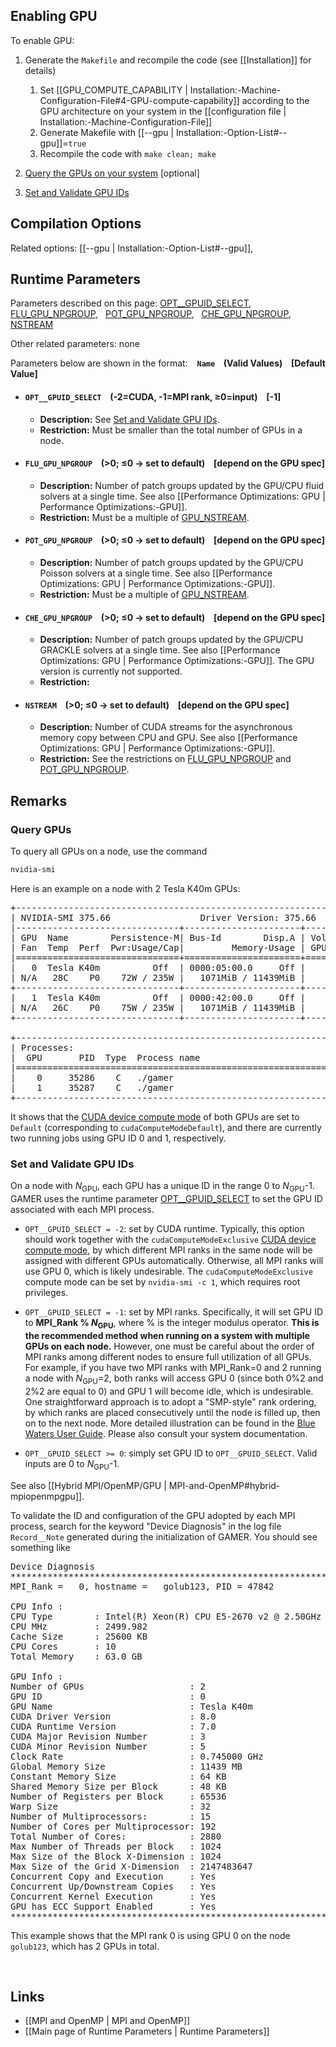 ## Enabling GPU

To enable GPU:
1. Generate the `Makefile` and recompile the code (see [[Installation]] for details)
    1. Set
[[GPU_COMPUTE_CAPABILITY | Installation:-Machine-Configuration-File#4-GPU-compute-capability]]
according to the GPU architecture on your system in the [[configuration file | Installation:-Machine-Configuration-File]]
    2. Generate Makefile with
[[--gpu | Installation:-Option-List#--gpu]]=`true`
    3. Recompile the code with `make clean; make`

2. [Query the GPUs on your system](#query-gpus) [optional]

3. [Set and Validate GPU IDs](#set-and-validate-gpu-ids)


## Compilation Options

Related options:
[[--gpu | Installation:-Option-List#--gpu]], &nbsp;


## Runtime Parameters

Parameters described on this page:
[OPT__GPUID_SELECT](#OPT__GPUID_SELECT), &nbsp;
[FLU_GPU_NPGROUP](#FLU_GPU_NPGROUP), &nbsp;
[POT_GPU_NPGROUP](#POT_GPU_NPGROUP), &nbsp;
[CHE_GPU_NPGROUP](#CHE_GPU_NPGROUP), &nbsp;
[NSTREAM](#NSTREAM) &nbsp;

Other related parameters: none

Parameters below are shown in the format: &ensp; **`Name` &ensp; (Valid Values) &ensp; [Default Value]**

<a name="OPT__GPUID_SELECT"></a>
* #### `OPT__GPUID_SELECT` &ensp; (-2=CUDA, -1=MPI rank, &#8805;0=input) &ensp; [-1]
    * **Description:**
See [Set and Validate GPU IDs](#set-and-validate-gpu-ids).
    * **Restriction:**
Must be smaller than the total number of GPUs in a node.

<a name="FLU_GPU_NPGROUP"></a>
* #### `FLU_GPU_NPGROUP` &ensp; (>0; &#8804;0 &#8594; set to default) &ensp; [depend on the GPU spec]
    * **Description:**
Number of patch groups updated by the GPU/CPU fluid solvers at a single time.
See also [[Performance Optimizations: GPU | Performance Optimizations:-GPU]].
    * **Restriction:**
Must be a multiple of [GPU_NSTREAM](#GPU_NSTREAM).

<a name="POT_GPU_NPGROUP"></a>
* #### `POT_GPU_NPGROUP` &ensp; (>0; &#8804;0 &#8594; set to default) &ensp; [depend on the GPU spec]
    * **Description:**
Number of patch groups updated by the GPU/CPU Poisson solvers at a single time.
See also [[Performance Optimizations: GPU | Performance Optimizations:-GPU]].
    * **Restriction:**
Must be a multiple of [GPU_NSTREAM](#GPU_NSTREAM).

<a name="CHE_GPU_NPGROUP"></a>
* #### `CHE_GPU_NPGROUP` &ensp; (>0; &#8804;0 &#8594; set to default) &ensp; [depend on the GPU spec]
    * **Description:**
Number of patch groups updated by the GPU/CPU GRACKLE solvers at a single time.
See also [[Performance Optimizations: GPU | Performance Optimizations:-GPU]].
The GPU version is currently not supported.
    * **Restriction:**

<a name="NSTREAM"></a>
* #### `NSTREAM` &ensp; (>0; &#8804;0 &#8594; set to default) &ensp; [depend on the GPU spec]
    * **Description:**
Number of CUDA streams for the asynchronous memory copy between CPU and GPU.
See also [[Performance Optimizations: GPU | Performance Optimizations:-GPU]].
    * **Restriction:**
See the restrictions on [FLU_GPU_NPGROUP](#FLU_GPU_NPGROUP) and
[POT_GPU_NPGROUP](#POT_GPU_NPGROUP).


## Remarks

### Query GPUs

To query all GPUs on a node, use the command
``` bash
nvidia-smi
```
Here is an example on a node with 2 Tesla K40m GPUs:
<pre>
+-----------------------------------------------------------------------------+
| NVIDIA-SMI 375.66                 Driver Version: 375.66                    |
|-------------------------------+----------------------+----------------------+
| GPU  Name        Persistence-M| Bus-Id        Disp.A | Volatile Uncorr. ECC |
| Fan  Temp  Perf  Pwr:Usage/Cap|         Memory-Usage | GPU-Util  Compute M. |
|===============================+======================+======================|
|   0  Tesla K40m          Off  | 0000:05:00.0     Off |                    0 |
| N/A   28C    P0    72W / 235W |   1071MiB / 11439MiB |     30%      Default |
+-------------------------------+----------------------+----------------------+
|   1  Tesla K40m          Off  | 0000:42:00.0     Off |                    0 |
| N/A   26C    P0    75W / 235W |   1071MiB / 11439MiB |     36%      Default |
+-------------------------------+----------------------+----------------------+

+-----------------------------------------------------------------------------+
| Processes:                                                       GPU Memory |
|  GPU       PID  Type  Process name                               Usage      |
|=============================================================================|
|    0     35286    C   ./gamer                                       1067MiB |
|    1     35287    C   ./gamer                                       1067MiB |
+-----------------------------------------------------------------------------+
</pre>

It shows that the
[CUDA device compute mode](http://docs.nvidia.com/cuda/cuda-runtime-api/group__CUDART__TYPES.html#group__CUDART__TYPES_1g7eb25f5413a962faad0956d92bae10d0)
of both GPUs are set to `Default` (corresponding to `cudaComputeModeDefault`),
and there are currently two running jobs using GPU ID 0 and 1, respectively.


### Set and Validate GPU IDs

On a node with <var>N</var><sub>GPU</sub>, each GPU has a unique
ID in the range 0 to <var>N</var><sub>GPU</sub>-1. GAMER uses the runtime
parameter [OPT__GPUID_SELECT](#OPT__GPUID_SELECT) to set the GPU ID
associated with each MPI process.

* `OPT__GPUID_SELECT = -2`: set by CUDA runtime. Typically, this
option should work together with the `cudaComputeModeExclusive`
[CUDA device compute mode](http://docs.nvidia.com/cuda/cuda-runtime-api/group__CUDART__TYPES.html#group__CUDART__TYPES_1g7eb25f5413a962faad0956d92bae10d0),
by which different MPI ranks in the same node will be assigned with
different GPUs automatically. Otherwise, all MPI ranks will use GPU 0,
which is likely undesirable. The `cudaComputeModeExclusive` compute
mode can be set by `nvidia-smi -c 1`, which requires root privileges.

* `OPT__GPUID_SELECT = -1`: set by MPI ranks. Specifically, it will set GPU ID
to **MPI_Rank % <var>N</var><sub>GPU</sub>**, where % is the integer modulus
operator. **This is the recommended method when running on a system with
multiple GPUs on each node.** However, one must be careful about the order
of MPI ranks among different nodes to ensure full utilization of all GPUs.
For example, if you have two MPI ranks with MPI_Rank=0 and 2 running a node
with <var>N</var><sub>GPU</sub>=2, both ranks will access GPU 0
(since both 0%2 and 2%2 are equal to 0) and GPU 1 will become idle,
which is undesirable. One straightforward approach is to adopt a
"SMP-style" rank ordering, by which ranks are placed consecutively until the
node is filled up, then on to the next node. More detailed illustration
can be found in the
[Blue Waters User Guide](https://bluewaters.ncsa.illinois.edu/topology-considerations).
Please also consult your system documentation.

* `OPT__GPUID_SELECT >= 0`: simply set GPU ID to `OPT__GPUID_SELECT`.
Valid inputs are 0 to <var>N</var><sub>GPU</sub>-1.

See also [[Hybrid MPI/OpenMP/GPU | MPI-and-OpenMP#hybrid-mpiopenmpgpu]].

To validate the ID and configuration of the GPU adopted by each
MPI process, search for the keyword "Device Diagnosis" in the log file
`Record__Note` generated during the initialization of GAMER. You should
see something like
<pre>
Device Diagnosis
***********************************************************************************
MPI_Rank =   0, hostname =   golub123, PID = 47842

CPU Info :
CPU Type        : Intel(R) Xeon(R) CPU E5-2670 v2 @ 2.50GHz
CPU MHz         : 2499.982
Cache Size      : 25600 KB
CPU Cores       : 10
Total Memory    : 63.0 GB

GPU Info :
Number of GPUs                    : 2
GPU ID                            : 0
GPU Name                          : Tesla K40m
CUDA Driver Version               : 8.0
CUDA Runtime Version              : 7.0
CUDA Major Revision Number        : 3
CUDA Minor Revision Number        : 5
Clock Rate                        : 0.745000 GHz
Global Memory Size                : 11439 MB
Constant Memory Size              : 64 KB
Shared Memory Size per Block      : 48 KB
Number of Registers per Block     : 65536
Warp Size                         : 32
Number of Multiprocessors:        : 15
Number of Cores per Multiprocessor: 192
Total Number of Cores:            : 2880
Max Number of Threads per Block   : 1024
Max Size of the Block X-Dimension : 1024
Max Size of the Grid X-Dimension  : 2147483647
Concurrent Copy and Execution     : Yes
Concurrent Up/Downstream Copies   : Yes
Concurrent Kernel Execution       : Yes
GPU has ECC Support Enabled       : Yes
***********************************************************************************
</pre>
This example shows that the MPI rank 0 is using GPU 0
on the node `golub123`, which has 2 GPUs in total.


<br>

## Links
* [[MPI and OpenMP | MPI and OpenMP]]
* [[Main page of Runtime Parameters | Runtime Parameters]]
